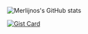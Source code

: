 ![Merlijnos's GitHub stats](https://github-readme-stats.vercel.app/api?username=Merlijnos&hide=contribs,prs&show_icons=true&theme=github_dark&hide_rank=true)

[![Gist Card](https://github-readme-stats.vercel.app/api/gist?id=bbfce31e0217a3689c8d961a356cb10d)](https://gist.github.com/Yizack/bbfce31e0217a3689c8d961a356cb10d/)
